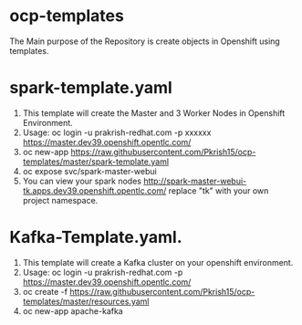 # ocp-templates
The Main purpose of the Repository is create objects in Openshift using templates.

# spark-template.yaml

1) This template will create the Master and 3 Worker Nodes in Openshift Environment.
2) Usage: oc login -u prakrish-redhat.com -p xxxxxx https://master.dev39.openshift.opentlc.com/
3) oc new-app https://raw.githubusercontent.com/Pkrish15/ocp-templates/master/spark-template.yaml
4) oc expose svc/spark-master-webui
5) You can view your spark nodes http://spark-master-webui-tk.apps.dev39.openshift.opentlc.com/ replace "tk" with your own project namespace.
  
# Kafka-Template.yaml.

1) This template will create a Kafka cluster on your openshift environment.
2) Usage: oc login -u prakrish-redhat.com -p <XXXyourpasswordXXX> https://master.dev39.openshift.opentlc.com/
3) oc create -f https://raw.githubusercontent.com/Pkrish15/ocp-templates/master/resources.yaml
4) oc new-app apache-kafka
  
